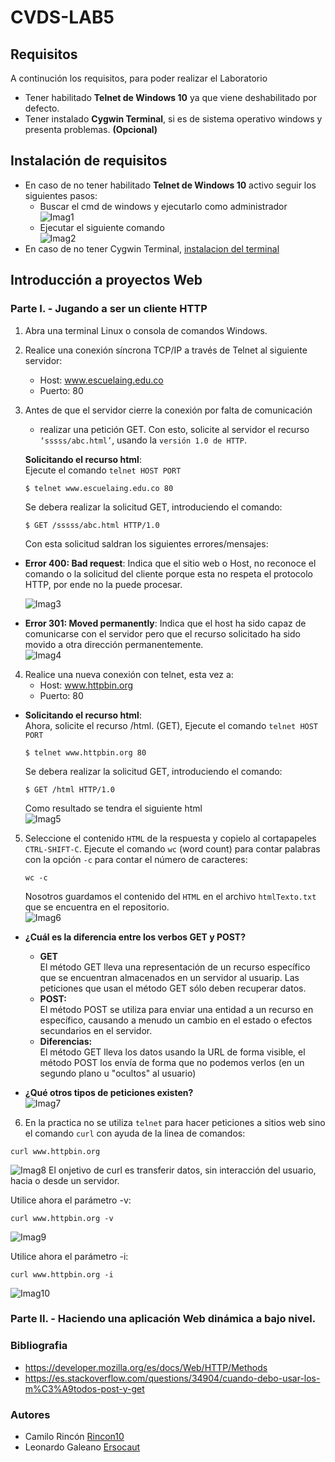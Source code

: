 # __CVDS-LAB5__

## __Requisitos__
A continución los requisitos, para poder realizar el Laboratorio
* Tener habilitado **Telnet de Windows 10** ya que viene deshabilitado por defecto.
* Tener instalado **Cygwin Terminal**, si es de sistema operativo windows y presenta problemas. **(Opcional)**
  
## __Instalación de requisitos__
*  En caso de no tener habilitado **Telnet de Windows 10** activo seguir los siguientes pasos:
   * Buscar el cmd de windows y ejecutarlo como administrador \
   ![Imag1](https://github.com/Rincon10/CVDS-LAB5/blob/master/resources/InstallTelnetStep1.jpg)
   * Ejecutar el siguiente comando \
   ![Imag2](https://github.com/Rincon10/CVDS-LAB5/blob/master/resources/InstallTelnetStep2.png)
*   En caso de no tener Cygwin Terminal, [instalacion del terminal](https://cygwin.com/install.html)
## __Introducción a proyectos Web__ 




### __Parte I. - Jugando a ser un cliente HTTP__

1. Abra una terminal Linux o consola de comandos Windows.
2. Realice una conexión síncrona TCP/IP a través de Telnet al siguiente servidor:
   * Host: www.escuelaing.edu.co
   * Puerto: 80 
    
3. Antes de que el servidor cierre la conexión por falta de comunicación
   * realizar una petición GET. Con esto, solicite al servidor el recurso ```‘sssss/abc.html’```, usando la ```versión 1.0 de HTTP```. 

    **Solicitando el recurso html**:  
    Ejecute el comando ```telnet HOST PORT```
    ```
    $ telnet www.escuelaing.edu.co 80
    ```
    
    Se debera realizar la solicitud GET, introduciendo el comando:
    ```
    $ GET /sssss/abc.html HTTP/1.0
    ```
    Con esta solicitud  saldran los siguientes errores/mensajes: 

  * __Error 400: Bad request__: Indica que el sitio web o Host, no reconoce el comando o la solicitud del cliente porque esta no respeta el protocolo HTTP, por ende no la puede procesar.

    ![Imag3](https://github.com/Rincon10/CVDS-LAB5/blob/master/resources/Error400.png)

   * __Error 301: Moved permanently__: Indica que el host ha sido capaz de comunicarse con 
el servidor pero que el recurso solicitado ha sido movido a otra dirección permanentemente.  
    ![Imag4](https://github.com/Rincon10/CVDS-LAB5/blob/master/resources/Error301.png)  


4. Realice una nueva conexión con telnet, esta vez a: 
   * Host: www.httpbin.org
   * Puerto: 80

 * **Solicitando el recurso html**:  \
    Ahora, solicite el recurso /html. (GET), Ejecute el comando ```telnet HOST PORT```
    ```
    $ telnet www.httpbin.org 80
    ```
    
    Se debera realizar la solicitud GET, introduciendo el comando:
    ```
    $ GET /html HTTP/1.0
    ```
    Como resultado se tendra el siguiente html \
    ![Imag5](https://github.com/Rincon10/CVDS-LAB5/blob/master/resources/GEThttpbin.png)

5. Seleccione el contenido ```HTML``` de la respuesta y copielo al cortapapeles ```CTRL-SHIFT-C```. Ejecute el comando ```wc``` (word count) para contar palabras con la opción ```-c``` para contar el número de caracteres:
   ```
   wc -c 
   ```
   Nosotros guardamos el contenido del ```HTML``` en el archivo ```htmlTexto.txt``` que se encuentra en el repositorio. \
   ![Imag6](https://github.com/Rincon10/CVDS-LAB5/blob/master/resources/count.png)

* __¿Cuál es la diferencia entre los verbos GET y POST?__
   * **GET** \
    El método GET  lleva una representación de un recurso específico que se encuentran almacenados en un servidor al usuarip. Las peticiones que usan el método GET sólo deben recuperar datos.
   * **POST:** \
    El método POST se utiliza para enviar una entidad a un recurso en específico, causando a menudo un cambio en el estado o efectos secundarios en el servidor.
   * **Diferencias:**  \
    El método GET lleva los datos usando la URL de forma visible, el método POST los envía de forma que no podemos verlos (en un segundo plano u "ocultos" al usuario)
    
* __¿Qué otros tipos de peticiones existen?__  \
    ![Imag7](https://github.com/Rincon10/CVDS-LAB5/blob/master/resources/operations.png)

6. En la practica no se utiliza ```telnet``` para hacer peticiones a sitios web sino el comando ```curl``` con ayuda de la linea de comandos:
```
curl www.httpbin.org
```
![Imag8](https://github.com/Rincon10/CVDS-LAB5/blob/master/resources/curl.png) 
El onjetivo de curl es transferir datos, sin interacción del usuario, hacia o desde un servidor.

Utilice ahora el parámetro -v:
```
curl www.httpbin.org -v
```
![Imag9](https://github.com/Rincon10/CVDS-LAB5/blob/master/resources/curl-v.png) 

Utilice ahora el parámetro -i:
```
curl www.httpbin.org -i
```
![Imag10](https://github.com/Rincon10/CVDS-LAB5/blob/master/resources/curl-i.png)
### __Parte II. - Haciendo una aplicación Web dinámica a bajo nivel.__
### __Bibliografia__
* <https://developer.mozilla.org/es/docs/Web/HTTP/Methods>
* <https://es.stackoverflow.com/questions/34904/cuando-debo-usar-los-m%C3%A9todos-post-y-get>
### __Autores__

* Camilo Rincón [Rincon10](https://github.com/Rincon10)
* Leonardo Galeano [Ersocaut](https://github.com/Ersocaut)